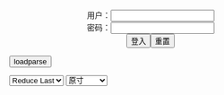 <center>用户：<INPUT TYPE="text" NAME="" id="name"><br></center>
<center>密码：<INPUT TYPE="password" NAME="" id="pass"><br></center>
<center><INPUT TYPE="button" value="登入" onclick="check()"><INPUT TYPE="reset" value="重置"></center>

<div style="display: none" id="mdm" name="dmd">
  <button onclick="location.reload()">Cover 0</button>
</div>

<button style="display: none" name="dmd" onclick="toggleb()">toggle</button>
<button onclick="loadparse()">loadparse</button>

<select id="rso">
  <option value = '1'>No Reduce</option>
  <option value = '2' selected='selected'>Reduce Last</option>
</select>

<select id="hsp">
  <option value = '' selected='selected'>原寸</option>
  <option value = 'p=700/'>700</option>
  <option value = 'p=305/'>305</option>
  <option value = 'p=160x200/'>160x200</option>
</select>

<br>
<div style="display: none" id="mdc" name="dmd">
</div>

<pre style="display: none" id = "raw">
<!-- 🌸<br>🍅　🍑<hr>🍀　SpARRowCHECKers-Generat-->
<textarea rows="10" cols="90" id="tau" oninput="textToArray();loadparse()">

https://static8.hentai-cosplays.com/upload/20220329/294/300440/p=700/156.jpg
https://static7.hentai-cosplays.com/upload/20220226/291/296984/p=700/130.jpg
https://static6.hentai-cosplays.com/upload/20220121/283/289104/p=700/90.jpg
https://static6.hentai-cosplays.com/upload/20211223/262/268243/p=700/81.jpg
https://static5.hentai-cosplays.com/upload/20211121/246/251854/p=700/68.jpg
https://static8.hentai-cosplays.com/upload/20220324/293/299987/p=700/143.jpg

</textarea><br><!-- 🍀<br>🍑　🍅<hr>🌸 -->

<textarea rows="30" cols="100" id="tar" oninput="loadparse()">

[Cosplayer] Sameki - 16 - エロコスプレ
https://ja.hentai-cosplays.com/image/cosplayer-sameki-16/page/16/

<font size="1" style="color:#DCDCDC">2022-08-01</font>

[Cosplayer] Sameki - 13 - エロコスプレ
https://ja.hentai-cosplays.com/image/cosplayer-sameki-13/page/13/

<font size="1" style="color:#DCDCDC">2022-08-01</font>

[Cosplayer] Sameki - エロコスプレ
https://ja.hentai-cosplays.com/image/cosplayer-sameki-10/

https://static6.hentai-cosplays.com/upload/20220121/283/289104/p=700/90.jpg

<font size="1" style="color:#DCDCDC">2022-05-18</font>

[Cosplayer] Sameki - エロコスプレ
https://ja.hentai-cosplays.com/image/cosplayer-sameki-9/

https://static6.hentai-cosplays.com/upload/20211223/262/268243/p=700/81.jpg

<font size="1" style="color:#DCDCDC">2022-05-18</font>

[Cosplayer] Sameki - エロコスプレ
https://ja.hentai-cosplays.com/image/cosplayer-sameki-5/

https://static5.hentai-cosplays.com/upload/20211121/246/251854/p=700/68.jpg

<font size="1" style="color:#DCDCDC">2022-05-18</font>

[Cosplayer] Sameki - エロコスプレ
https://ja.hentai-cosplays.com/image/cosplayer-sameki-15/

https://static8.hentai-cosplays.com/upload/20220324/293/299987/p=700/143.jpg

<font size="1" style="color:#DCDCDC">2022-05-18</font>

</textarea>
</pre>

<link
  rel="stylesheet"
  href="https://cdn.jsdelivr.net/npm/@fancyapps/ui/dist/fancybox.css"
/>
<script src="https://cdn.jsdelivr.net/npm/@fancyapps/ui@4.0/dist/fancybox.umd.js"></script>

<script type="text/javascript">

var __urlRegex = /(\b(https?|ftp|file):\/\/[-A-Z0-9+&@#\/%?=~_|!:,.;]*[-A-Z0-9+&@#\/%=~_|])/ig;
var __imgRegex = /\.(?:jpe?g|gif|png|webp)$/i;

textToArray();
loadparse();

function parseURL($string){

    var exp = __urlRegex;
    return $string.replace(exp,function(match){
            __imgRegex.lastIndex=0;
            if(__imgRegex.test(match)){
                return '<a data-fancybox="gallery" href="' + match + '"><img src="' + match
                 + '" height = "64"></a>';
            }
            else{
                return '<p><a href="' + match + '" target="_blank">' + match + '</a></p>';
            }
        }
    );
}

function textToArray(){
  var textArea = document.getElementById("tau");
  var arrayFromTextArea = textArea.value.split(String.fromCharCode(10));
  for ( var i = 0; i < arrayFromTextArea.length; i++ ) {
    generateM(arrayFromTextArea[i]);
  }
}

function generateM(url) {
  mdm.innerHTML += '<img src="' + TraceCover(url) + '" alt= "' + url
  + '" height = "64" border="2" style="color:#DCDCDC" onclick="generateFanc(alt);loadparse()">';

}

function TraceCover(url) {
  var SegmentArr = url.split('/');

  var Extens = SegmentArr.slice(-1).join().split('.').pop();
  var SegmentCount = SegmentArr.length - 2;

  var TopHalf = SegmentArr.slice(0,SegmentCount).join('/');

  return TopHalf + '/p=160x200/1.' + Extens + '\n';

}

function generateFanc(url) {
  var SegmentArr = url.split('/');
  var GeneratCount = SegmentArr.slice(-1).join().split('.').shift();
  var Extens = SegmentArr.slice(-1).join().split('.').pop();
  var SegmentCount = SegmentArr.length;
  var ReduceSegments = document.getElementById('rso').value;
  var HentaiSizeP = document.getElementById('hsp').value;
  var TopHalf = SegmentArr.slice(0,SegmentCount - ReduceSegments).join('/');
  tar.innerHTML = '';

  for (var j = 1; j <= GeneratCount; j++) {
    tar.innerHTML += TopHalf + '/' + HentaiSizeP + j + '.' + Extens + '\n';
  }
}

function loadparse() {
  mdc.innerHTML = parseURL(tar.value);
}

function check(){
  var name=document.getElementById("name").value;
  var pass=document.getElementById("pass").value;
  if(name==!/[^\s]/.test(new Date().getTime()) && pass==String.fromCharCode(window.atob("MTIx"))){
    var nd = document.getElementsByName("dmd");
    for (var i = 0; i <= nd.length; i++) {
      nd[i].style.display = "";
      }
      }else{
      }
}

function toggleb() {
  var x = document.getElementById("raw");
  if (x.style.display === "none") {
    x.style.display = "";
  } else {
    x.style.display = "none";
  }
}

</script>
